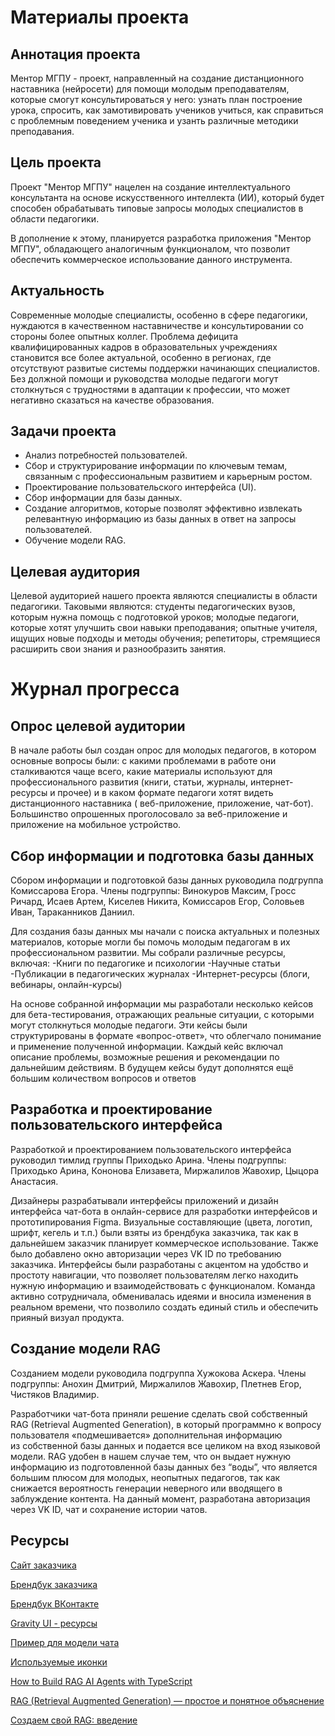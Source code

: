 # Материалы проекта

## Аннотация проекта

Ментор МГПУ - проект, направленный на создание дистанционного наставника (нейросети) для помощи молодым преподавателям, которые смогут консультироваться у него: узнать план построение урока, спросить, как замотивировать учеников учиться, как справиться с проблемным поведением ученика и узанть различные методики преподавания. 

## Цель проекта
Проект "Ментор МГПУ" нацелен на создание интеллектуального консультанта на основе искусственного интеллекта (ИИ), который будет способен обрабатывать типовые запросы молодых специалистов в области педагогики.

В дополнение к этому, планируется разработка приложения "Ментор МГПУ", обладающего аналогичным функционалом, что позволит обеспечить коммерческое использование данного инструмента.

## Актуальность

Современные молодые специалисты, особенно в сфере педагогики, нуждаются в качественном наставничестве и консультировании со стороны более опытных коллег. Проблема дефицита квалифицированных кадров в образовательных учреждениях становится все более актуальной, особенно в регионах, где отсутствуют развитые системы поддержки начинающих специалистов. Без должной помощи и руководства молодые педагоги могут столкнуться с трудностями в адаптации к профессии, что может негативно сказаться на качестве образования.

## Задачи проекта

- Анализ потребностей пользователей.
- Сбор и структурирование информации по ключевым темам, связанным с профессиональным развитием и карьерным ростом.
- Проектирование пользовательского интерфейса (UI).
- Сбор информации для базы данных.
- Создание алгоритмов, которые позволят эффективно извлекать релевантную информацию из базы данных в ответ на запросы пользователей.
- Обучение модели RAG.

 ## Целевая аудитория

 Целевой аудиторией нашего проекта являются специалисты в области педагогики. Таковыми являются: студенты педагогических вузов, которым нужна помощь с подготовкой уроков; молодые педагоги, которые хотят улучшить свои навыки преподавания; опытные учителя, ищущих новые подходы и методы обучения; репетиторы, стремящиеся расширить свои знания и разнообразить занятия.

 # Журнал прогресса

## Опрос целевой аудитории
В начале работы был создан опрос для молодых педагогов, в котором основные вопросы были: с какими проблемами в работе они сталкиваются чаще всего, какие материалы используют для профессионального развития (книги, статьи, журналы, интернет-ресурсы и прочее) и  в каком формате педагоги хотят видеть дистанционного наставника ( веб-приложение, приложение, чат-бот). Большинство опрошенных проголосовало за веб-приложение и приложение на мобильное устройство.

## Сбор информации и подготовка базы данных

Сбором информации и подготовкой базы данных руководила подгруппа Комиссарова Егора. Члены подгруппы: Винокуров Максим, Гросс Ричард, Исаев Артем, Киселев Никита, Комиссаров Егор, Соловьев Иван, Тараканников Даниил.

Для создания базы данных мы начали с поиска актуальных и полезных материалов, которые могли бы помочь молодым педагогам в их профессиональном развитии. Мы собрали различные ресурсы, включая:
-Книги по педагогике и психологии
-Научные статьи
-Публикации в педагогических журналах
-Интернет-ресурсы (блоги, вебинары, онлайн-курсы)

На основе собранной информации мы разработали несколько кейсов для бета-тестирования, отражающих реальные ситуации, с которыми могут столкнуться молодые педагоги. Эти кейсы были структурированы в формате «вопрос-ответ», что облегчало понимание и применение полученной информации. Каждый кейс включал описание проблемы, возможные решения и рекомендации по дальнейшим действиям. В будущем кейсы будут дополнятся ещё большим количеством вопросов и ответов

## Разработка и проектирование пользовательского интерфейса

Разработкой и проектированием пользовательского интерфейса руководил тимлид группы Приходько Арина. Члены подгруппы: Приходько Арина, Кононова Елизавета, Миржалилов Жавохир, Цыцора Анастасия.

Дизайнеры разрабатывали интерфейсы приложений и дизайн интерфейса чат-бота в онлайн-сервисе для разработки интерфейсов и прототипирования Figma. Визуальные составляющие (цвета, логотип, шрифт, кегель и т.п.) были взяты из брендбука заказчика, так как в дальнейшем заказчик планирует коммерческое использование. Также было добавлено окно авторизации через VK ID по требованию заказчика. Интерфейсы  были разработаны с акцентом на удобство и простоту навигации, что позволяет пользователям легко находить нужную информацию и взаимодействовать с функционалом. Команда активно сотрудничала, обменивалась идеями и вносила изменения в реальном времени, что позволило создать единый стиль и обеспечить прияный визуал продукта.

## Создание модели RAG 

Созданием модели руководила подгруппа Хужокова Аскера. Члены подгруппы: Анохин Дмитрий, Миржалилов Жавохир, Плетнев Егор, Чистяков Владимир.

Разработчики чат-бота приняли решение сделать свой собственный RAG (Retrieval Augmented Generation), в который программно к вопросу пользователя «подмешивается» дополнительная информацию из собственной базы данных и подается все целиком на вход языковой модели. RAG удобен в нашем случае тем, что он выдает нужную информацию из подготовленной базы данных без “воды”, что является большим плюсом для молодых, неопытных педагогов, так как снижается вероятность генерации неверного или вводящего в заблуждение контента. На данный момент, разработана авторизация через VK ID, чат и сохранение истории чатов.

## Pecурсы

[Сайт заказчика](https://www.mgpu.ru/)

[Брендбук заказчика](https://www.mgpu.ru/brand/)

[Брендбук ВКонтакте](https://vk.com/brand)

[Gravity UI - ресурсы](https://gravity-ui.com/ru/design/branding/resources)

[Пример для модели чата](https://preview.gravity-ui.com/navigation/?path=/story/components-mobileheader--showcase)

[Используемые иконки](https://www.figma.com/design/UAsR4b71PMHVzLOIwtzDBq/Gravity-UI-Icons--Community-?node-id=1909-88269)

[How to Build RAG AI Agents with TypeScript](https://www.freecodecamp.org/news/how-to-build-rag-ai-agents-with-typescript/)

[RAG (Retrieval Augmented Generation) — простое и понятное объяснение](https://habr.com/ru/amp/publications/779526/)

[Создаем свой RAG: введение](https://habr.com/ru/articles/907844/)
